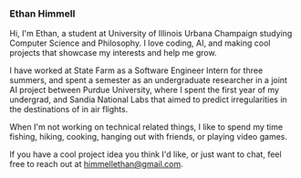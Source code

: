 ### Ethan Himmell

Hi, I'm Ethan, a student at University of Illinois Urbana Champaign studying Computer Science and Philosophy. I love coding, AI, and making cool projects that showcase my interests and help me grow.

I have worked at State Farm as a Software Engineer Intern for three summers, and spent a semester as an undergraduate researcher in a joint AI project between Purdue University, where I spent the first year of my undergrad, and Sandia National Labs that aimed to predict irregularities in the destinations of in air flights.

When I'm not working on technical related things, I like to spend my time fishing, hiking, cooking, hanging out with friends, or playing video games.

If you have a cool project idea you think I'd like, or just want to chat, feel free to reach out at himmellethan@gmail.com.
